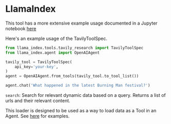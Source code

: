 # LlamaIndex

This tool has a more extensive example usage documented in a Jupyter notebook [here](https://github.com/emptycrown/llama-hub/tree/main/llama_hub/tools/notebooks/tavily.ipynb)

Here's an example usage of the TavilyToolSpec.

```python
from llama_index.tools.tavily_research import TavilyToolSpec
from llama_index.agent import OpenAIAgent

tavily_tool = TavilyToolSpec(
    api_key='your-key',
)
agent = OpenAIAgent.from_tools(tavily_tool.to_tool_list())

agent.chat('What happened in the latest Burning Man festival?')
```

`search`: Search for relevant dynamic data based on a query. Returns a list of urls and their relevant content.


This loader is designed to be used as a way to load data as a Tool in an Agent. See [here](https://github.com/emptycrown/llama-hub/tree/main) for examples.
